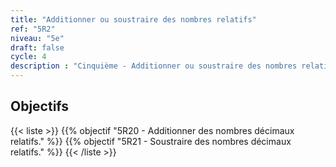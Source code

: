 ```yaml
---
title: "Additionner ou soustraire des nombres relatifs"
ref: "5R2"
niveau: "5e"
draft: false
cycle: 4
description : "Cinquième - Additionner ou soustraire des nombres relatifs"
---
```



<h2 class="ui horizontal divider header">Objectifs</h2>

{{< liste >}}
	{{% objectif "5R20 - Additionner des nombres décimaux relatifs." %}}
	{{% objectif "5R21 - Soustraire des nombres décimaux relatifs." %}}
{{< /liste >}}

<div class="ui hidden divider"></div>
<div class="ui hidden divider"></div>

<!-- <h2 class="ui horizontal divider header">Exercices en ligne à données aléatoires</h2>

{{< liste >}}
	{{% alea "N12 : Multiplier un entier par 10, 100, 1 000" "6N12" %}}
	{{% alea "N13 : Convertir en utilisant les préfixes multiplicateurs (déca à kilo)" "6N13" %}}
{{< /liste >}}

<div class="ui hidden divider"></div>
<div class="ui hidden divider"></div>

<h2 class="ui horizontal divider header">Compléments numériques</h2>

{{< liste >}}
	{{% youtube "N10 : Le système de numération décimal (vidéo de Jean-Yves Labouche)" "UudfsVP17Jk" %}}
	{{% youtube "N12 : Multiplier un entier par 100 (vidéo de Christophe Bringard)" "LR_ZwBNZVmg" %}}
	{{% url "N12 : Glisse-nombre - Multiplier ou diviser par 10, 100 ou 1 000 (outil développé par Arnaud Durand)" "https://mathix.org/glisse-nombre/index.html" %}}
	{{% url "Polypad (manipuler les fractions)" "https://mathigon.org/polypad" %}}
{{< /liste >}}



<div class="ui hidden divider"></div>
<div class="ui hidden divider"></div>

<h2 class="ui horizontal divider header">Corrections</h2>

{{< liste >}}
	{{% pdf-corr "Mise en route N1 : Numérations et fractions" 6N1 %}}
	{{% pdf-corr "Entrainement N10 : Connaitre le système décimal" "6N10" %}}
	{{% pdf-corr "Entrainement N11 : Comparer, ranger, encadrer, repérer des grands nombres entiers" "6N11" %}}
	{{% pdf-corr "Entrainement N12-N13 : Multiplier un entier par 10, 100, 1 000 et convertir (déca à kilo)" "6N12-N13" %}}
	{{% pdf-corr "Entrainement N12-N13 BIS : Multiplier un entier par 10, 100, 1 000 et convertir (déca à kilo)" "6N12-N13v2" %}}
	{{% pdf-corr "Entrainement N12-N13 TER : Multiplier un entier par 10, 100, 1 000 et convertir (déca à kilo)" "6N12-N13v3" %}}
	{{% pdf-corr "Entrainement N14 : Comprendre et utiliser la notion de fraction dans des cas simples." "6N14" %}}
{{< /liste >}}
 -->

